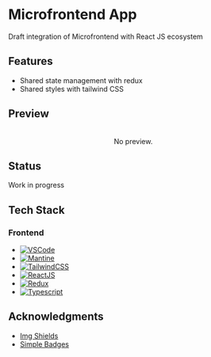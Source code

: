# Microfrontend App

Draft integration of Microfrontend with React JS ecosystem

## Features
*  Shared state management with redux
*  Shared styles with tailwind CSS


## Preview

<br />
<div align="center">
No preview.
</div>


## Status
Work in progress


## Tech Stack

### Frontend
* [![VSCode][VSCode]][VSCode-url]
* [![Mantine][Mantine]][Mantine-url]
* [![TailwindCSS][TailwindCSS]][Tailwind-CSS-url]
* [![ReactJS][ReactJS]][ReactJS-url]
* [![Redux][Redux]][Redux-url]
* [![Typescript][Typescript]][Typescript-url]


## Acknowledgments
* [Img Shields](https://shields.io)
* [Simple Badges](https://badges.pages.dev)


<!-- MARKDOWN LINKS & IMAGES -->
<!-- https://www.markdownguide.org/basic-syntax/#reference-style-links -->

[VSCode]: https://img.shields.io/badge/Visual%20Studio%20Code-0078d7.svg?style=for-the-badge&logo=visual-studio-code&logoColor=white
[VSCode-url]: https://code.visualstudio.com
[Mantine]: https://img.shields.io/badge/Mantine-339AF0?logo=mantine&logoColor=fff&style=for-the-badge
[Mantine-url]: https://mantine.dev
[TailwindCSS]: https://img.shields.io/badge/Tailwind%20CSS-06B6D4?logo=tailwindcss&logoColor=fff&style=for-the-badge 
[Tailwind-CSS-url]: https://tailwindcss.com/
[ReactJS]: https://img.shields.io/badge/React-20232A?style=for-the-badge&logo=react&logoColor=61DAFB
[ReactJS-url]: https://reactjs.org
[Redux]: https://img.shields.io/badge/redux-%23593d88.svg?style=for-the-badge&logo=redux&logoColor=white
[Redux-url]: https://redux.js.org
[TypeScript]: https://img.shields.io/badge/typescript-%23007ACC.svg?style=for-the-badge&logo=typescript&logoColor=white 
[TypeScript-url]: https://www.typescriptlang.org
